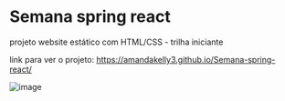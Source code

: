 # Semana spring react

projeto website estático com HTML/CSS - trilha iniciante

link para ver o projeto: https://amandakelly3.github.io/Semana-spring-react/

![image](https://user-images.githubusercontent.com/89353180/168444216-b2ea8c4e-0f0b-4b0d-a61d-d5539e2a208f.png)

